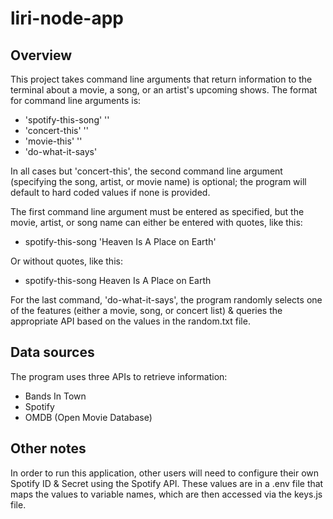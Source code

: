 # liri-node-app

## Overview

This project takes command line arguments that return information to the terminal about a movie, a song, or an artist's upcoming shows. The format for command line arguments is:

*  'spotify-this-song' '<song name here>'
*  'concert-this' '<artist name here>'
*  'movie-this' '<movie name here>'
*  'do-what-it-says'


In all cases but 'concert-this', the second command line argument (specifying the song, artist, or movie name) is optional; the program will default to hard coded values if none is provided. 

The first command line argument must be entered as specified, but the movie, artist, or song name can either be entered with quotes, like this:

* spotify-this-song 'Heaven Is A Place on Earth'

Or without quotes, like this:

* spotify-this-song Heaven Is A Place on Earth


For the last command, 'do-what-it-says', the program randomly selects one of the features (either a movie, song, or concert list) & queries the appropriate API based on the values in the random.txt file.

## Data sources

The program uses three APIs to retrieve information: 

* Bands In Town
* Spotify
* OMDB (Open Movie Database)

## Other notes

In order to run this application, other users will need to configure their own Spotify ID & Secret using the Spotify API. These values are in a .env file that maps the values to variable names, which are then accessed via the keys.js file.
